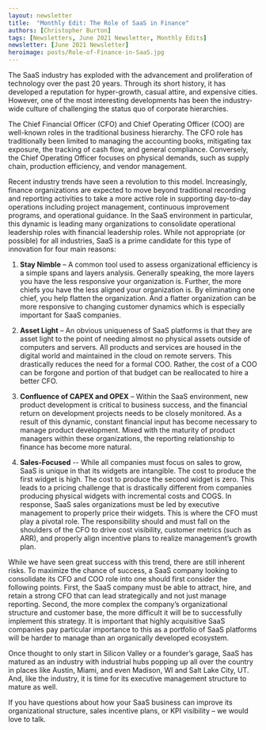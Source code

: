 ```yaml
---
layout: newsletter
title:  "Monthly Edit: The Role of SaaS in Finance"
authors: [Christopher Burton]
tags: [Newsletters, June 2021 Newsletter, Monthly Edits]
newsletter: [June 2021 Newsletter]
heroimage: posts/Role-of-Finance-in-SaaS.jpg
---
```


The SaaS industry has exploded with the advancement and proliferation of technology over the past 20 years. Through its short history, it has developed a reputation for hyper-growth, casual attire, and expensive cities. However, one of the most interesting developments has been the industry-wide culture of challenging the status quo of corporate hierarchies.

The Chief Financial Officer (CFO) and Chief Operating Officer (COO) are well-known roles in the traditional business hierarchy. The CFO role has traditionally been limited to managing the accounting books, mitigating tax exposure, the tracking of cash flow, and general compliance. Conversely, the Chief Operating Officer focuses on physical demands, such as supply chain, production efficiency, and vendor management.

Recent industry trends have seen a revolution to this model. Increasingly, finance organizations are expected to move beyond traditional recording and reporting activities to take a more active role in supporting day-to-day operations including project management, continuous improvement programs, and operational guidance. In the SaaS environment in particular, this dynamic is leading many organizations to consolidate operational leadership roles with financial leadership roles. While not appropriate (or possible) for all industries, SaaS is a prime candidate for this type of innovation for four main reasons:

1.	<b>Stay Nimble</b> – A common tool used to assess organizational efficiency is a simple spans and layers analysis. Generally speaking, the more layers you have the less responsive your organization is. Further, the more chiefs you have the less aligned your organization is. By eliminating one chief, you help flatten the organization. And a flatter organization can be more responsive to changing customer dynamics which is especially important for SaaS companies.

2.	<b>Asset Light</b> – An obvious uniqueness of SaaS platforms is that they are asset light to the point of needing almost no physical assets outside of computers and servers. All products and services are housed in the digital world and maintained in the cloud on remote servers. This drastically reduces the need for a formal COO. Rather, the cost of a COO can be forgone and portion of that budget can be reallocated to hire a better CFO.

3.	<b>Confluence of CAPEX and OPEX</b> – Within the SaaS environment, new product development is critical to business success, and the financial return on development projects needs to be closely monitored. As a result of this dynamic, constant financial input has become necessary to manage product development. Mixed with the maturity of product managers within these organizations, the reporting relationship to finance has become more natural.

4.	<b>Sales-Focused</b> -- While all companies must focus on sales to grow, SaaS is unique in that its widgets are intangible. The cost to produce the first widget is high. The cost to produce the second widget is zero. This leads to a pricing challenge that is drastically different from companies producing physical widgets with incremental costs and COGS. In response, SaaS sales organizations must be led by executive management to properly price their widgets. This is where the CFO must play a pivotal role. The responsibility should and must fall on the shoulders of the CFO to drive cost visibility, customer metrics (such as ARR), and properly align incentive plans to realize management’s growth plan.

While we have seen great success with this trend, there are still inherent risks. To maximize the chance of success, a SaaS company looking to consolidate its CFO and COO role into one should first consider the following points. First, the SaaS company must be able to attract, hire, and retain a strong CFO that can lead strategically and not just manage reporting. Second, the more complex the company’s organizational structure and customer base, the more difficult it will be to successfully implement this strategy. It is important that highly acquisitive SaaS companies pay particular importance to this as a portfolio of SaaS platforms will be harder to manage than an organically developed ecosystem.

Once thought to only start in Silicon Valley or a founder’s garage, SaaS has matured as an industry with industrial hubs popping up all over the country in places like Austin, Miami, and even Madison, WI and Salt Lake City, UT. And, like the industry, it is time for its executive management structure to mature as well.

If you have questions about how your SaaS business can improve its organizational structure, sales incentive plans, or KPI visibility – we would love to talk.
